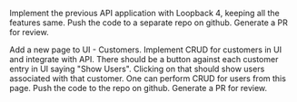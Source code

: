 Implement the previous API application with Loopback 4, keeping all the features same. Push the code to a separate repo on github. Generate a PR for review.

Add a new page to UI - Customers. Implement CRUD for customers in UI and integrate with API. There should be a button against each customer entry in UI saying "Show Users". Clicking on that should show users associated with that customer. One can perform CRUD for users from this page. Push the code to the repo on github. Generate a PR for review.
